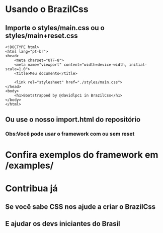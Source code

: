 # Usando o BrazilCss
## Importe o styles/main.css ou o styles/main+reset.css
````
<!DOCTYPE html>
<html lang="pt-br">
<head>
    <meta charset="UTF-8">
    <meta name="viewport" content="width=device-width, initial-scale=1.0">
    <title>Meu documento</title>

    <link rel="stylesheet" href="./styles/main.css">
</head>
<body>
    <h1>Bootstrapped by @davidlpc1 in BrazilCss</h1>
</body>
</html>
````
## Ou use o nosso import.html do repositório
### Obs:Você pode usar o framework com ou sem reset 
# Confira exemplos do framework em /examples/
# Contribua já
## Se você sabe CSS nos ajude a criar o BrazilCss
## E ajudar os devs iniciantes do Brasil
